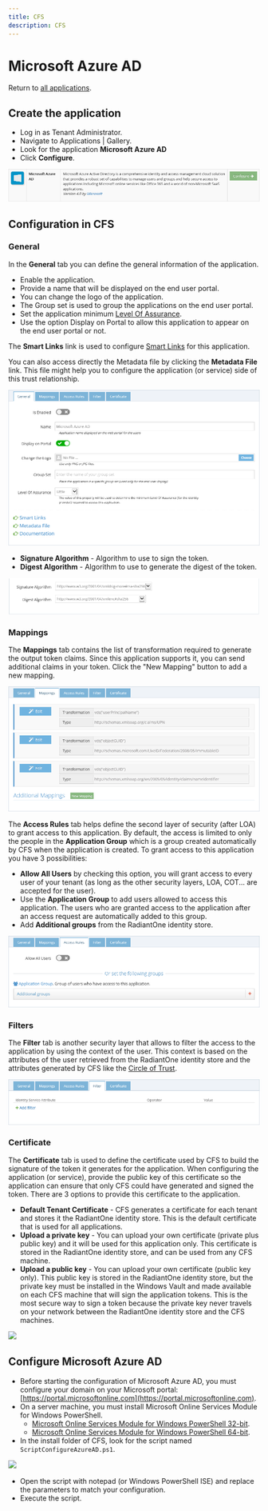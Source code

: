 ```yaml
---
title: CFS
description: CFS
---
```


Microsoft Azure AD
==================

Return to [all applications](../docs/configuration/applications.html).

Create the application
----------------------

*   Log in as Tenant Administrator.
*   Navigate to Applications | Gallery.
*   Look for the application **Microsoft Azure AD**
*   Click **Configure**.

![](media/azuread-configure.png)

Configuration in CFS
--------------------

### General

In the **General** tab you can define the general information of the application.

*   Enable the application.
*   Provide a name that will be displayed on the end user portal.
*   You can change the logo of the application.
*   The Group set is used to group the applications on the end user portal.
*   Set the application minimum [Level Of Assurance](../docs/getting-started/concepts.html#level-of-assurance).
*   Use the option Display on Portal to allow this application to appear on the end user portal or not.

The **Smart Links** link is used to configure [Smart Links](../docs/configuration/smartlinks.html) for this application.

You can also access directly the Metadata file by clicking the **Metadata File** link. This file might help you to configure the application (or service) side of this trust relationship.

![](media/azuread-tab-general.png)

*   **Signature Algorithm** - Algorithm to use to sign the token.
*   **Digest Algorithm** - Algorithm to use to generate the digest of the token.

![](media/algorithms.png)

### Mappings

The **Mappings** tab contains the list of transformation required to generate the output token claims. Since this application supports it, you can send additional claims in your token. Click the "New Mapping" button to add a new mapping.

![](media/azuread-tab-mappings.png)

The **Access Rules** tab helps define the second layer of security (after LOA) to grant access to this application. By default, the access is limited to only the people in the **Application Group** which is a group created automatically by CFS when the application is created. To grant access to this application you have 3 possibilities:

*   **Allow All Users** by checking this option, you will grant access to every user of your tenant (as long as the other security layers, LOA, COT... are accepted for the user).
*   Use the **Application Group** to add users allowed to access this application. The users who are granted access to the application after an access request are automatically added to this group.
*   Add **Additional groups** from the RadiantOne identity store.

![](media/azuread-tab-access-rules.png)

### Filters

The **Filter** tab is another security layer that allows to filter the access to the application by using the context of the user. This context is based on the attributes of the user retrieved from the RadiantOne identity store and the attributes generated by CFS like the [Circle of Trust](../docs/getting-started/concepts.html#circle-of-trust).

![](media/azuread-tab-filter.png)

### Certificate

The **Certificate** tab is used to define the certificate used by CFS to build the signature of the token it generates for the application. When configuring the application (or service), provide the public key of this certificate so the application can ensure that only CFS could have generated and signed the token. There are 3 options to provide this certificate to the application.

*   **Default Tenant Certificate** - CFS generates a certificate for each tenant and stores it the RadiantOne identity store. This is the default certificate that is used for all applications.
*   **Upload a private key** - You can upload your own certificate (private plus public key) and it will be used for this application only. This certificate is stored in the RadiantOne identity store, and can be used from any CFS machine.
*   **Upload a public key** - You can upload your own certificate (public key only). This public key is stored in the RadiantOne identity store, but the private key must be installed in the Windows Vault and made available on each CFS machine that will sign the application tokens. This is the most secure way to sign a token because the private key never travels on your network between the RadiantOne identity store and the CFS machines.

![](media/azuread/tab-certificate.png)

Configure Microsoft Azure AD
----------------------------

*   Before starting the configuration of Microsoft Azure AD, you must configure your domain on your Microsoft portal: [https://portal.microsoftonline.com](https://portal.microsoftonline.com).
*   On a server machine, you must install Microsoft Online Services Module for Windows PowerShell.
    *   [Microsoft Online Services Module for Windows PowerShell 32-bit](https://g.microsoftonline.com/0BX10EN/230).
    *   [Microsoft Online Services Module for Windows PowerShell 64-bit](https://g.microsoftonline.com/0BX10EN/423).
*   In the install folder of CFS, look for the script named `ScriptConfigureAzureAD.ps1`.

![](media/azuread/1-scripts.png)

*   Open the script with notepad (or Windows PowerShell ISE) and replace the parameters to match your configuration.
*   Execute the script.